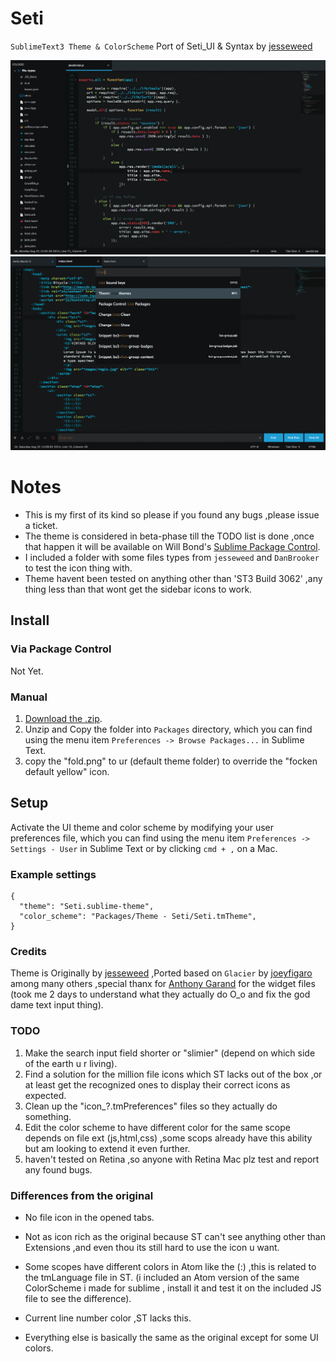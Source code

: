 # Seti

`SublimeText3 Theme & ColorScheme` Port of Seti_UI & Syntax by [jesseweed](https://github.com/jesseweed/seti-ui)

![Seti Screenshot](screenshot-1.jpg)
![Seti Screenshot](screenshot-2.jpg)


# Notes
- This is my first of its kind so please if you found any bugs ,please issue a ticket.
- The theme is considered in beta-phase till the TODO list is done ,once that happen it will be available on Will Bond's [Sublime Package Control](https://sublime.wbond.net).
- I included a folder with some files types from `jesseweed` and `DanBrooker` to test the icon thing with.
- Theme havent been tested on anything other than 'ST3 Build 3062' ,any thing less than that wont get the sidebar icons to work.


## Install

### Via Package Control

Not Yet.

### Manual

1. [Download the .zip](https://github.com/ctf0/Seti_ST3/archive/master.zip).
2. Unzip and Copy the folder into `Packages` directory, which you can find using the menu item `Preferences -> Browse Packages...` in Sublime Text.
3. copy the "fold.png" to ur (default theme folder) to override the "focken default yellow" icon.

## Setup

Activate the UI theme and color scheme by modifying your user preferences file, which you can find using the menu item `Preferences -> Settings - User` in Sublime Text or by clicking `cmd + ,` on a Mac.

### Example settings
```
{
  "theme": "Seti.sublime-theme",
  "color_scheme": "Packages/Theme - Seti/Seti.tmTheme",
}
```

### Credits

Theme is Originally by [jesseweed](https://github.com/jesseweed/seti-ui) ,Ported based on `Glacier` by [joeyfigaro](https://github.com/joeyfigaro/glacier-theme) among many others ,special thanx for [Anthony Garand](https://github.com/garand) for the widget files (took me 2 days to understand what they actually do O_o and fix the god dame text input thing).


### TODO

1. Make the search input field shorter or "slimier" (depend on which side of the earth u r living).
2. Find a solution for the million file icons which ST lacks out of the box ,or at least get the recognized ones to display their correct icons as expected.
3. Clean up the "icon_?.tmPreferences" files so they actually do something.
4. Edit the color scheme to have different color for the same scope depends on file ext (js,html,css) ,some scops already have this ability but am looking to extend it even further.
5. haven't tested on Retina ,so anyone with Retina Mac plz test and report any found bugs.


### Differences from the original

- No file icon in the opened tabs.

- Not as icon rich as the original because ST can't see anything other than Extensions ,and even thou its still hard to use the icon u want.

- Some scopes have different colors in Atom like the (:) ,this is related to the tmLanguage file in ST. (i included an Atom version of the same ColorScheme i made for sublime , install it and test it on the included JS file to see the difference).

- Current line number color ,ST lacks this.

- Everything else is basically the same as the original except for some UI colors.
